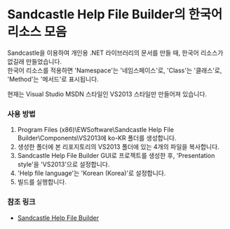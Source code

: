 # Sandcastle Help File Builder의 한국어 리소스 모음

Sandcastle을 이용하여 개인용 .NET 라이브러리의 문서를 만들 때, 한국어 리소스가 없길래 만들었습니다.  
한국어 리소스를 적용하면 'Namespace'는 '네임스페이스'로, 'Class'는 '클래스'로, 'Method'는 '메서드'로 표시됩니다.  
  
현재는 Visual Studio MSDN 스타일인 VS2013 스타일만 만들어져 있습니다.  


### 사용 방법
1. Program Files (x86)\EWSoftware\Sandcastle Help File Builder\Components\VS2013에 ko-KR 폴더를 생성합니다.
2. 생성한 폴더에 본 리포지토리의 VS2013 폴더에 있는 4개의 파일을 복사합니다.
3. Sandcastle Help File Builder GUI로 프로젝트를 생성한 후, 'Presentation style'을 'VS2013'으로 설정합니다.
4. 'Help file language'는 'Korean (Korea)'로 설정합니다.
5. 빌드를 실행합니다.


### 참조 링크
- [Sandcastle Help File Builder](https://github.com/EWSoftware/SHFB)
